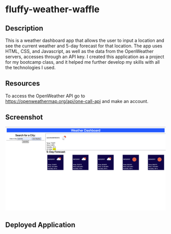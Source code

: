 # fluffy-weather-waffle

## Description
This is a weather dashboard app that allows the user to input a location and see the current weather and 5-day forecast for that location. The app uses HTML, CSS, and Javascript, as well as the data from the OpenWeather servers, accesses through an API key. I created this application as a project for my bootcamp class, and it helped me further develop my skills with all the technologies I used.

## Resources
To access the OpenWeather API go to https://openweathermap.org/api/one-call-api and make an account.

## Screenshot
![Screenshot Image](./assets/images/Screen-Shot.png)

## Deployed Application

